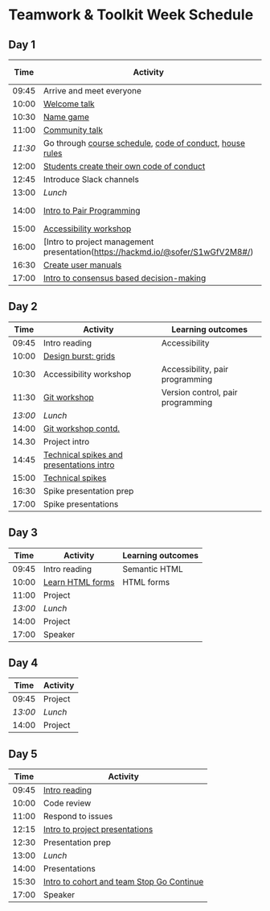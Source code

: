 # Teamwork & Toolkit Week Schedule

## Day 1

| Time    | Activity                                                                                                                                                                                                                                                                                                                                | Learning outcomes |
| ------- | --------------------------------------------------------------------------------------------------------------------------------------------------------------------------------------------------------------------------------------------------------------------------------------------------------------------------------------- | ----------------- |
| 09:45   | Arrive and meet everyone                                                                                                                                                                                                                                                                                                                |                   |
| 10:00   | [Welcome talk](http://facresources.com/slides/students-day-1-talk#/)                                                                                                                                                                                                                                                                    |                   |
| 10:30   | [Name game](https://github.com/foundersandcoders/master-reference/blob/master/coursebook/week-1/resources/name-game.md)                                                                                                                                                                                                                 |                   |
| 11:00   | [Community talk](https://facresources.com/slides/community-talk#/)                                                                                                                                                                                                                                                                      |                   |
| _11:30_ | Go through [course schedule](https://github.com/foundersandcoders/master-reference/tree/master/coursebook), [code of conduct](https://github.com/foundersandcoders/master-reference/blob/master/code-of-conduct.md), [house rules](https://github.com/foundersandcoders/master-reference/blob/master/coursebook/general/house-rules.md) |                   |
| 12:00   | [Students create their own code of conduct](https://github.com/foundersandcoders/master-reference/blob/master/coursebook/week-1/cohort-code-of-conduct.md)                                                                                                                                                                              |
| 12:45   | Introduce Slack channels                                                                                                                                                                                                                                                                                                                |                   |
| 13:00   | _Lunch_                                                                                                                                                                                                                                                                                                                                 |                   |
| 14:00   | [Intro to Pair Programming](https://github.com/foundersandcoders/master-reference/blob/master/coursebook/week-1/pair-programming.md)                                                                                                                                                                                                    | Pair programming  |
| 15:00   | [Accessibility workshop](https://github.com/foundersandcoders/web-accessibility/blob/master/putting-yourself-in-someone-elses-shoes.md)                                                                                                                                                                                                 | Accessibility     |
| 16:00   | [Intro to project management presentation(https://hackmd.io/@sofer/S1wGfV2M8#/)                                                                                                                                                                                                                                                         |                   | Project management |
| 16:30   | [Create user manuals](https://github.com/foundersandcoders/master-reference/blob/master/coursebook/general/user-manuals/ISSUE_TEMPLATE.md)                                                                                                                                                                                              |                   |
| 17:00   | [Intro to consensus based decision-making](https://github.com/foundersandcoders/hq/blob/master/cooperative-structures.md)                                                                                                                                                                                                               |                   |

## Day 2

| Time    | Activity                                                                                                                                                           | Learning outcomes                 |
| ------- | ------------------------------------------------------------------------------------------------------------------------------------------------------------------ | --------------------------------- |
| 09:45   | Intro reading                                                                                                                                                      | Accessibility                     |
| 10:00   | [Design burst: grids](https://docs.google.com/presentation/d/11rIDhbzacs6AUFTVCiJd9f0Ud73TvM4Q9LScMVhctUY/edit?ts=5b4f0840#slide=id.g26a95a14fb_0_0)               |                                   |
| 10:30   | Accessibility workshop                                                                                                                                             | Accessibility, pair programming   |
| 11:30   | [Git workshop](https://github.com/foundersandcoders/git-workflow-workshop-for-two)                                                                                 | Version control, pair programming |
| _13:00_ | _Lunch_                                                                                                                                                            |                                   |
| 14:00   | [Git workshop contd.](https://github.com/foundersandcoders/git-workflow-workshop-for-two)                                                                          |                                   |
| 14.30   | Project intro                                                                                                                                                      |                                   |
| 14:45   | [Technical spikes and presentations intro](https://github.com/foundersandcoders/master-reference/blob/master/coursebook/general/research-presentation-guidance.md) |                                   |
| 15:00   | [Technical spikes](https://github.com/foundersandcoders/master-reference/blob/master/coursebook/week-1/research-afternoon.md)                                      |                                   |
| 16:30   | Spike presentation prep                                                                                                                                            |                                   |
| 17:00   | Spike presentations                                                                                                                                                |                                   |

## Day 3

| Time    | Activity                                                           | Learning outcomes |
| ------- | ------------------------------------------------------------------ | ----------------- |
| 09:45   | Intro reading                                                      | Semantic HTML     |
| 10:00   | [Learn HTML forms](https://github.com/oliverjam/learn-html-forms/) | HTML forms        |
| 11:00   | Project                                                            |                   |
| _13:00_ | _Lunch_                                                            |                   |
| 14:00   | Project                                                            |                   |
| 17:00   | Speaker                                                            |                   |

## Day 4

| Time    | Activity |
| ------- | -------- |
| 09:45   | Project  |
| _13:00_ | _Lunch_  |
| 14:00   | Project  |

## Day 5

| Time  | Activity                                                                                                                                                                 |
| ----- | ------------------------------------------------------------------------------------------------------------------------------------------------------------------------ |
| 09:45 | [Intro reading](https://github.com/foundersandcoders/master-reference/blob/master/coursebook/week-1/codereviewintro.md)                                                  |
| 10:00 | Code review                                                                                                                                                              |
| 11:00 | Respond to issues                                                                                                                                                        |
| 12:15 | [Intro to project presentations](https://github.com/foundersandcoders/master-reference/blob/master/coursebook/general/weekly-projects.md#project-presentation)           |  |
| 12:30 | Presentation prep                                                                                                                                                        |
| 13:00 | _Lunch_                                                                                                                                                                  |
| 14:00 | Presentations                                                                                                                                                            |
| 15:30 | [Intro to cohort and team Stop Go Continue](https://github.com/foundersandcoders/master-reference/blob/master/coursebook/general/retrospectives.md#cohort-retrospective) |
| 17:00 | Speaker                                                                                                                                                                  |
